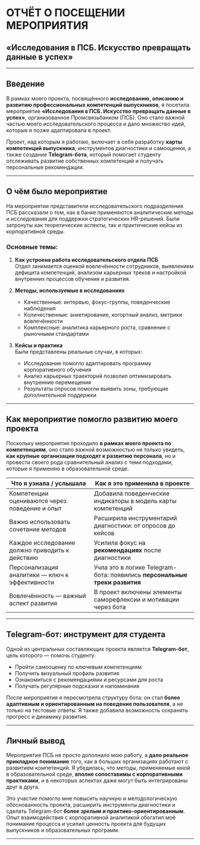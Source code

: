 # ОТЧЁТ О ПОСЕЩЕНИИ МЕРОПРИЯТИЯ
## **«Исследования в ПСБ. Искусство превращать данные в успех»**

---

## Введение

В рамках моего проекта, посвящённого **исследованию, описанию и развитию профессиональных компетенций выпускников**, я посетила мероприятие **«Исследования в ПСБ. Искусство превращать данные в успех»**, организованное Промсвязьбанком (ПСБ). Оно стало важной частью моего исследовательского процесса и дало множество идей, которые я позже адаптировала в проект.

Проект, над которым я работаю, включает в себя разработку **карты компетенций выпускника**, инструментов диагностики и самооценки, а также создание **Telegram-бота**, который помогает студенту отслеживать развитие собственных компетенций и получать персональные рекомендации.

---

## О чём было мероприятие

На мероприятии представители исследовательского подразделения ПСБ рассказали о том, как в банке применяются аналитические методы и исследования для поддержки стратегических HR-решений. Были затронуты как теоретические аспекты, так и практические кейсы из корпоративной среды.

### Основные темы:

1. **Как устроена работа исследовательского отдела ПСБ**  
   Отдел занимается оценкой вовлечённости сотрудников, выявлением дефицита компетенций, анализом карьерных треков и настройкой внутренних процессов обучения и развития.

2. **Методы, используемые в исследованиях**
    - Качественные: интервью, фокус-группы, поведенческие наблюдения
    - Количественные: анкетирование, когортный анализ, метрики вовлечённости
    - Комплексные: аналитика карьерного роста, сравнение с рыночными стандартами

3. **Кейсы и практика**  
   Были представлены реальные случаи, в которых:
    - Исследование помогло адаптировать программу корпоративного обучения
    - Анализ карьерных траекторий позволил оптимизировать внутренние перемещения
    - Результаты опросов помогли выявить зоны, требующие дополнительной поддержки

---

## Как мероприятие помогло развитию моего проекта

Поскольку мероприятие проходило **в рамках моего проекта по компетенциям**, оно стало важной возможностью не только увидеть, **как крупные организации подходят к развитию персонала**, но и провести своего рода сравнительный анализ с теми подходами, которые я применяю в образовательной среде.

| Что я узнала / услышала                           | Как я это применила в проекте                                  |
|--------------------------------------------------|-----------------------------------------------------------------|
| Компетенции оцениваются через поведение и опыт   | Добавила поведенческие индикаторы в модель карты компетенций   |
| Важно использовать сочетание методов             | Расширила инструментарий диагностики: от опросов до кейсов     |
| Каждое исследование должно приводить к действию  | Усилила фокус на **рекомендациях** после диагностики            |
| Персонализация аналитики — ключ к эффективности  | Учла это в логике Telegram-бота: появились **персональные треки развития** |
| Вовлечённость — важный аспект развития           | В проект включены элементы саморефлексии и мотивации через бота |

---

## Telegram-бот: инструмент для студента

Одной из центральных составляющих проекта является **Telegram-бот**, цель которого — помочь студенту:

- Пройти самооценку по ключевым компетенциям
- Получить визуальный профиль развития
- Ознакомиться с рекомендациями и ресурсами для роста
- Получать регулярные подсказки и напоминания

После мероприятия я пересмотрела структуру бота: он стал **более адаптивным и ориентированным на поведение пользователя**, а не только на тестовые ответы. Я также добавила возможность сохранять прогресс и динамику развития.

---

## Личный вывод

Мероприятие ПСБ не просто дополнило мою работу, а **дало реальное прикладное понимание** того, как в больших организациях работают с развитием компетенций. Я убедилась, что методы, применяемые мной в образовательной среде, **вполне сопоставимы с корпоративными практиками**, и в некоторых аспектах даже могут быть интегрированы друг в друга.

Это участие помогло мне повысить научную и методологическую обоснованность проекта, расширить инструменты диагностики и сделать Telegram-бот **более зрелым и практико-ориентированным**. Опыт взаимодействия с корпоративной аналитикой обогатил моё понимание процесса и усилил ценность проекта для будущих выпускников и образовательных программ.

---
